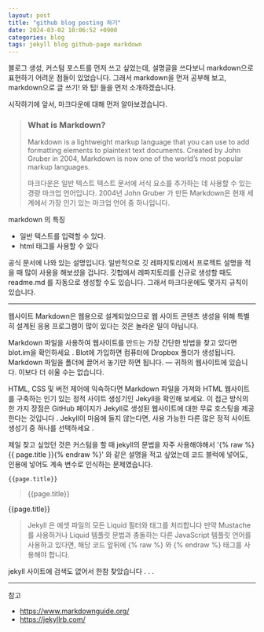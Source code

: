 ```yaml
---
layout: post
title: "github blog posting 하기"
date: 2024-03-02 10:06:52 +0900
categories: blog
tags: jekyll blog github-page markdown
---
```


블로그 생성, 커스텀 포스트를 먼저 쓰고 싶었는데, 설명글을 쓰다보니 markdown으로 표현하기 어려운 점들이 있었습니다. 그래서 markdown을 먼저 공부해 보고, markdown으로 글 쓰기! 와 팁! 들을 먼저 소개하겠습니다.

시작하기에 앞서, 마크다운에 대해 먼저 알아보겠습니다.

> ### What is Markdown?
>
> Markdown is a lightweight markup language that you can use to add formatting elements to plaintext text documents. Created by John Gruber in 2004, Markdown is now one of the world’s most popular markup languages.
>
> 마크다운은 일반 텍스트 텍스트 문서에 서식 요소를 추가하는 데 사용할 수 있는 경량 마크업 언어입니다. 2004년 John Gruber 가 만든 Markdown은 현재 세계에서 가장 인기 있는 마크업 언어 중 하나입니다.

markdown 의 특징

- 일반 텍스트를 입력할 수 있다.
- html 태그를 사용할 수 있다

공식 문서에 나와 있는 설명입니다. 일반적으로 깃 레파지토리에서 프로젝트 설명을 적을 때 많이 사용을 해보셨을 겁니다. 깃헙에서 레파지토리를 신규로 생성할 때도 readme.md 를 자동으로 생성할 수도 있습니다.
그래서 마크다운에도 몇가지 규칙이 있습니다.

---

웹사이트
Markdown은 웹용으로 설계되었으므로 웹 사이트 콘텐츠 생성을 위해 특별히 설계된 응용 프로그램이 많이 있다는 것은 놀라운 일이 아닙니다.

Markdown 파일을 사용하여 웹사이트를 만드는 가장 간단한 방법을 찾고 있다면 blot.im을 확인하세요 . Blot에 가입하면 컴퓨터에 Dropbox 폴더가 생성됩니다. Markdown 파일을 폴더에 끌어서 놓기만 하면 됩니다. — 귀하의 웹사이트에 있습니다. 이보다 더 쉬울 수는 없습니다.

HTML, CSS 및 버전 제어에 익숙하다면 Markdown 파일을 가져와 HTML 웹사이트를 구축하는 인기 있는 정적 사이트 생성기인 Jekyll을 확인해 보세요. 이 접근 방식의 한 가지 장점은 GitHub 페이지가 Jekyll로 생성된 웹사이트에 대한 무료 호스팅을 제공한다는 것입니다 . Jekyll이 마음에 들지 않는다면, 사용 가능한 다른 많은 정적 사이트 생성기 중 하나를 선택하세요 .

제일 찾고 싶었던 것은 커스텀을 할 때 jekyll의 문법을 자주 사용해야해서 '{% raw %}{{ page.title }}{% endraw %}' 와 같은 설명을 적고 싶었는데 코드 블럭에 넣어도, 인용에 넣어도 계속 변수로 인식하는 문제였습니다.

```
{{page.title}}
```

> {{page.title}}

{{page.title}}

> Jekyll 은 에셋 파일의 모든 Liquid 필터와 태그를 처리합니다
> 만약 Mustache 를 사용하거나 Liquid 템플릿 문법과 충돌하는 다른 JavaScript 템플릿 언어를 사용하고 있다면, 해당 코드 앞뒤에 {% raw %} 와 {% endraw %} 태그를 사용해야 합니다.

jekyll 사이트에 검색도 없어서 한참 찾았습니다 . . .

---

참고
- <https://www.markdownguide.org/>
- <https://jekyllrb.com/>
